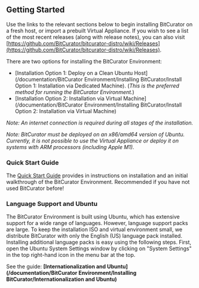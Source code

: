 ## Getting Started
Use the links to the relevant sections below to begin installing BitCurator on a fresh host, or import a prebuilt Virtual Appliance. If you wish to see a list of the most recent releases (along with release notes), you can also visit [https://github.com/BitCurator/bitcurator-distro/wiki/Releases](https://github.com/BitCurator/bitcurator-distro/wiki/Releases).

There are two options for installing the BitCurator Environment:
 
 * [Installation Option 1: Deploy on a Clean Ubuntu Host](/documentation/BitCurator Environment/Installing BitCurator/Install Option 1: Installation via Dedicated Machine). (_This is the preferred method for running the BitCurator Environment._)
 * [Installation Option 2: Installation via Virtual Machine](/documentation/BitCurator Environment/Installing BitCurator/Install Option 2: Installation via Virtual Machine)

_Note: An internet connection is required during all stages of the installation._

_Note: BitCurator must be deployed on an x86/amd64 version of Ubuntu. Currently, it is not possible to use the Virtual Appliance or deploy it on systems with ARM processors (including Apple M1)._


### Quick Start Guide
The [Quick Start Guide](https://github.com/BitCurator/bitcurator-distro/wiki/Releases#quickstart-guide) provides in instructions on installation and an initial walkthrough of the BitCurator Environment. Recommended if you have not used BitCurator before!

### Language Support and Ubuntu
The BitCurator Environment is built using Ubuntu, which has extensive support for a wide range of languages. However, language support packs are large. To keep the installation ISO and virtual environment small, we distribute BitCurator with only the English (US) language pack installed. Installing additional language packs is easy using the following steps. First, open the Ubuntu System Settings window by clicking on "System Settings" in the top right-hand icon in the menu bar at the top.

See the guide: **[Internationalization and Ubuntu](/documentation/BitCurator Environment/Installing BitCurator/Internationalization and Ubuntu)**

  









